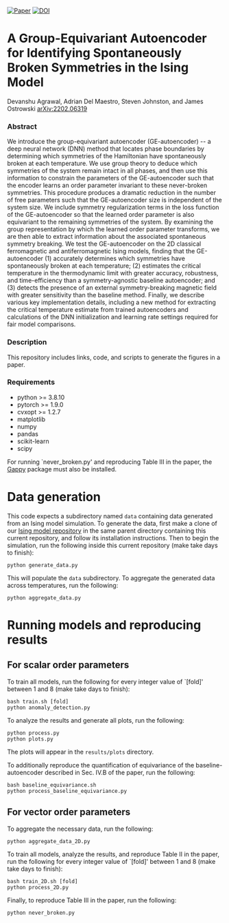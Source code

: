 [![Paper](https://img.shields.io/badge/paper-arXiv%3A2202.06319-B31B1B.svg)](https://arxiv.org/abs/2202.06319)
[![DOI](https://zenodo.org/badge/444186389.svg)](https://zenodo.org/badge/latestdoi/444186389)

# A Group-Equivariant Autoencoder for Identifying Spontaneously Broken Symmetries in the Ising Model
Devanshu Agrawal, Adrian Del Maestro, Steven Johnston, and James Ostrowski
[arXiv:2202.06319](https://arxiv.org/abs/2202.06319)

### Abstract

We introduce the group-equivariant autoencoder (GE-autoencoder) -- a deep neural network (DNN) method that locates phase boundaries by determining which symmetries of the Hamiltonian have spontaneously broken at each temperature. 
We use group theory to deduce which symmetries of the system remain intact in all phases, and then use this information to constrain the parameters of the GE-autoencoder such that the encoder learns an order parameter invariant to these never-broken symmetries. 
This procedure produces a dramatic reduction in the number of free parameters such that the GE-autoencoder size is independent of the system size. 
We include symmetry regularization terms in the loss function of the GE-autoencoder so that the learned order parameter is also equivariant to the remaining symmetries of the system. 
By examining the group representation by which the learned order parameter transforms, we are then able to extract information about the associated spontaneous symmetry breaking. 
We test the GE-autoencoder on the 2D classical ferromagnetic and antiferromagnetic Ising models, finding that the GE-autoencoder 
(1) accurately determines which symmetries have spontaneously broken at each temperature; 
(2) estimates the critical temperature in the thermodynamic limit with greater accuracy, robustness, and time-efficiency than a symmetry-agnostic baseline autoencoder; and 
(3) detects the presence of an external symmetry-breaking magnetic field with greater sensitivity than the baseline method. 
Finally, we describe various key implementation details, including a new method for extracting the critical temperature estimate from trained autoencoders and calculations of the DNN initialization and learning rate settings required for fair model comparisons.


### Description

This repository includes links, code, and scripts to generate the figures in a paper.


### Requirements

- python >= 3.8.10
- pytorch >= 1.9.0
- cvxopt >= 1.2.7
- matplotlib
- numpy
- pandas
- scikit-learn
- scipy

For running `never_broken.py' and reproducing Table III in the paper, the [Gappy](https://github.com/embray/gappy) package must also be installed.


# Data generation

This code expects a subdirectory named `data` containing data generated from an Ising model simulation. 
To generate the data, first make a clone of our [Ising model repository](https://github.com/dagrawa2/ising) in the same parent directory containing this current repository, 
and follow its installation instructions. 
Then to begin the simulation, run the following inside this current repository (make take days to finish):

    python generate_data.py

This will populate the `data` subdirectory. 
To aggregate the generated data across temperatures, run the following:

    python aggregate_data.py


# Running models and reproducing results

## For scalar order parameters

To train all models, run the following for every integer value of `[fold]' between 1 and 8 (make take days to finish):

    bash train.sh [fold]
    python anomaly_detection.py

To analyze the results and generate all plots, run the following:

    python process.py
    python plots.py

The plots will appear in the `results/plots` directory.

To additionally reproduce the quantification of equivariance of the baseline-autoencoder described in Sec. IV.B of the paper, run the following:

    bash baseline_equivariance.sh
    python process_baseline_equivariance.py


## For vector order parameters

To aggregate the necessary data, run the following:

    python aggregate_data_2D.py

To train all models, analyze the results, and reproduce Table II in the paper, run the following for every integer value of `[fold]' between 1 and 8 (make take days to finish):

    bash train_2D.sh [fold]
    python process_2D.py

Finally, to reproduce Table III in the paper, run the following:

    python never_broken.py
